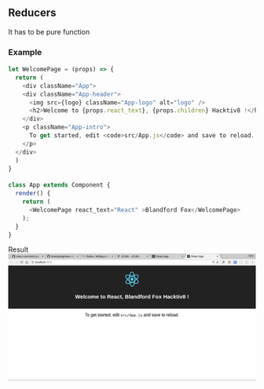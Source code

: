 ## Reducers

It has to be pure function

### Example
```javascript
let WelcomePage = (props) => {
  return (
    <div className="App">
    <div className="App-header">
      <img src={logo} className="App-logo" alt="logo" />
      <h2>Welcome to {props.react_text}, {props.children} Hacktiv8 !</h2>
    </div>
    <p className="App-intro">
      To get started, edit <code>src/App.js</code> and save to reload.
    </p>
  </div>
  )
}

class App extends Component {
  render() {
    return (
      <WelcomePage react_text="React" >Blandford Fox</WelcomePage>
    );
  }
}
```
Result
![](https://raw.githubusercontent.com/broerjuang/react-redux-presentation/master/example-react.png)